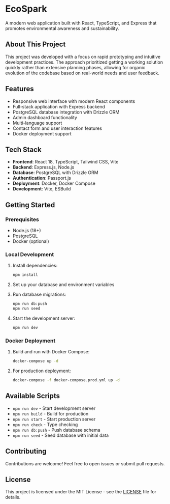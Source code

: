 # EcoSpark

A modern web application built with React, TypeScript, and Express that promotes environmental awareness and sustainability.

## About This Project

This project was developed with a focus on rapid prototyping and intuitive development practices. The approach prioritized getting a working solution quickly rather than extensive planning phases, allowing for organic evolution of the codebase based on real-world needs and user feedback.

## Features

- Responsive web interface with modern React components
- Full-stack application with Express backend
- PostgreSQL database integration with Drizzle ORM
- Admin dashboard functionality
- Multi-language support
- Contact form and user interaction features
- Docker deployment support

## Tech Stack

- **Frontend**: React 18, TypeScript, Tailwind CSS, Vite
- **Backend**: Express.js, Node.js
- **Database**: PostgreSQL with Drizzle ORM
- **Authentication**: Passport.js
- **Deployment**: Docker, Docker Compose
- **Development**: Vite, ESBuild

## Getting Started

### Prerequisites

- Node.js (18+)
- PostgreSQL
- Docker (optional)

### Local Development

1. Install dependencies:
   ```bash
   npm install
   ```

2. Set up your database and environment variables

3. Run database migrations:
   ```bash
   npm run db:push
   npm run seed
   ```

4. Start the development server:
   ```bash
   npm run dev
   ```

### Docker Deployment

1. Build and run with Docker Compose:
   ```bash
   docker-compose up -d
   ```

2. For production deployment:
   ```bash
   docker-compose -f docker-compose.prod.yml up -d
   ```

## Available Scripts

- `npm run dev` - Start development server
- `npm run build` - Build for production
- `npm run start` - Start production server
- `npm run check` - Type checking
- `npm run db:push` - Push database schema
- `npm run seed` - Seed database with initial data

## Contributing

Contributions are welcome! Feel free to open issues or submit pull requests.

## License

This project is licensed under the MIT License - see the [LICENSE](LICENSE) file for details.